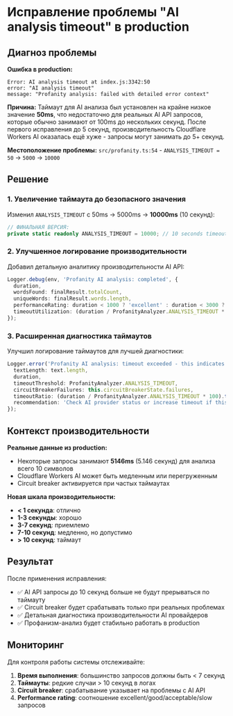 # Исправление проблемы "AI analysis timeout" в production

## Диагноз проблемы

**Ошибка в production:**
```
Error: AI analysis timeout at index.js:3342:50
error: "AI analysis timeout"
message: "Profanity analysis: failed with detailed error context"
```

**Причина:**
Таймаут для AI анализа был установлен на крайне низкое значение **50ms**, что недостаточно для реальных AI API запросов, которые обычно занимают от 100ms до нескольких секунд. После первого исправления до 5 секунд, производительность Cloudflare Workers AI оказалась ещё хуже - запросы могут занимать до 5+ секунд.

**Местоположение проблемы:**
`src/profanity.ts:54` - `ANALYSIS_TIMEOUT = 50` → `5000` → `10000`

## Решение

### 1. Увеличение таймаута до безопасного значения
Изменил `ANALYSIS_TIMEOUT` с 50ms → 5000ms → **10000ms** (10 секунд):
```typescript
// ФИНАЛЬНАЯ ВЕРСИЯ:
private static readonly ANALYSIS_TIMEOUT = 10000; // 10 seconds timeout for analysis
```

### 2. Улучшенное логирование производительности
Добавил детальную аналитику производительности AI API:
```typescript
Logger.debug(env, 'Profanity AI analysis: completed', {
  duration,
  wordsFound: finalResult.totalCount,
  uniqueWords: finalResult.words.length,
  performanceRating: duration < 1000 ? 'excellent' : duration < 3000 ? 'good' : duration < 7000 ? 'acceptable' : 'slow',
  timeoutUtilization: (duration / ProfanityAnalyzer.ANALYSIS_TIMEOUT * 100).toFixed(1) + '%'
});
```

### 3. Расширенная диагностика таймаутов
Улучшил логирование таймаутов для лучшей диагностики:
```typescript
Logger.error('Profanity AI analysis: timeout exceeded - this indicates AI API is slow or unavailable', { 
  textLength: text.length, 
  duration,
  timeoutThreshold: ProfanityAnalyzer.ANALYSIS_TIMEOUT,
  circuitBreakerFailures: this.circuitBreakerState.failures,
  timeoutRatio: (duration / ProfanityAnalyzer.ANALYSIS_TIMEOUT * 100).toFixed(1) + '%',
  recommendation: 'Check AI provider status or increase timeout if this persists'
});
```

## Контекст производительности

**Реальные данные из production:**
- Некоторые запросы занимают **5146ms** (5.146 секунд) для анализа всего 10 символов
- Cloudflare Workers AI может быть медленным или перегруженным
- Circuit breaker активируется при частых таймаутах

**Новая шкала производительности:**
- **< 1 секунда**: отлично
- **1-3 секунды**: хорошо  
- **3-7 секунд**: приемлемо
- **7-10 секунд**: медленно, но допустимо
- **> 10 секунд**: таймаут

## Результат

После применения исправления:
- ✅ AI API запросы до 10 секунд больше не будут прерываться по таймауту
- ✅ Circuit breaker будет срабатывать только при реальных проблемах
- ✅ Детальная диагностика производительности AI провайдеров
- ✅ Профанизм-анализ будет стабильно работать в production

## Мониторинг

Для контроля работы системы отслеживайте:
1. **Время выполнения**: большинство запросов должны быть < 7 секунд
2. **Таймауты**: редкие случаи > 10 секунд в логах
3. **Circuit breaker**: срабатывание указывает на проблемы с AI API
4. **Performance rating**: соотношение excellent/good/acceptable/slow запросов
